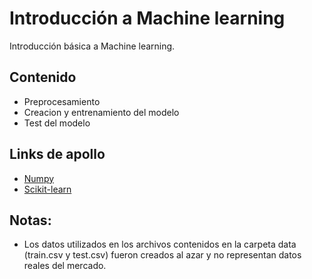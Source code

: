 # Introducción a Machine learning

Introducción básica a Machine learning.


## Contenido

- Preprocesamiento
- Creacion y entrenamiento del modelo 
- Test del modelo


## Links de apollo 

- [Numpy](http://www.numpy.org/)  
- [Scikit-learn](http://scikit-learn.org/stable/) 

## Notas:

- Los datos utilizados en los archivos contenidos en la carpeta data (train.csv y test.csv) fueron creados al azar y no representan datos reales del mercado.
